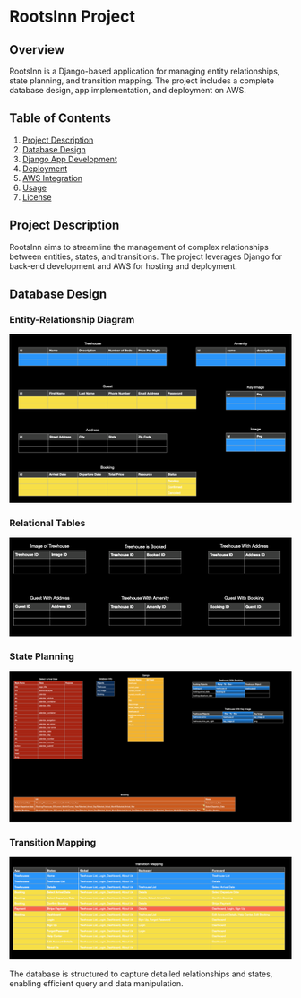 # RootsInn Project

## Overview
RootsInn is a Django-based application for managing entity relationships, state planning, and transition mapping. The project includes a complete database design, app implementation, and deployment on AWS.

## Table of Contents
1. [Project Description](#project-description)
2. [Database Design](#database-design)
3. [Django App Development](#django-app-development)
4. [Deployment](#deployment)
5. [AWS Integration](#aws-integration)
6. [Usage](#usage)
7. [License](#license)

## Project Description
RootsInn aims to streamline the management of complex relationships between entities, states, and transitions. The project leverages Django for back-end development and AWS for hosting and deployment.

## Database Design
### Entity-Relationship Diagram
![Entity Tables](./Entity%20Tables.png)

### Relational Tables
![Relation Tables](./Relation%20Tables.png)

### State Planning
![State Planning](./State%20Planning.png)

### Transition Mapping
![Transition Mapping](./Transition%20Mapping.png)

The database is structured to capture detailed relationships and states, enabling efficient query and data manipulation.
